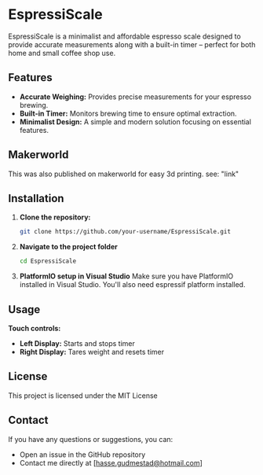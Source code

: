 # EspressiScale

EspressiScale is a minimalist and affordable espresso scale designed to provide accurate measurements along with a built-in timer – perfect for both home and small coffee shop use.

## Features

- **Accurate Weighing:** Provides precise measurements for your espresso brewing.
- **Built-in Timer:** Monitors brewing time to ensure optimal extraction.
- **Minimalist Design:** A simple and modern solution focusing on essential features.

## Makerworld
This was also published on makerworld for easy 3d printing.
see: "link"

## Installation

1. **Clone the repository:**

   ```bash
   git clone https://github.com/your-username/EspressiScale.git

2. **Navigate to the project folder**

   ```bash
   cd EspressiScale

3. **PlatformIO setup in Visual Studio**
   Make sure you have PlatformIO installed in Visual Studio. You'll also need espressif platform installed.

## Usage
**Touch controls:**
- **Left Display:** Starts and stops timer
- **Right Display:** Tares weight and resets timer

## License
This project is licensed under the MIT License

## Contact
If you have any questions or suggestions, you can:
- Open an issue in the GitHub repository
- Contact me directly at [hasse.gudmestad@hotmail.com]
